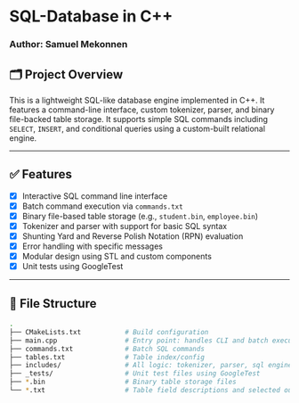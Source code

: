 # SQL-Database in C++

### Author: Samuel Mekonnen

## 🗂 Project Overview

This is a lightweight SQL-like database engine implemented in C++. It features a command-line interface, custom tokenizer, parser, and binary file-backed table storage. It supports simple SQL commands including `SELECT`, `INSERT`, and conditional queries using a custom-built relational engine.

---

## ✅ Features

- [x] Interactive SQL command line interface
- [x] Batch command execution via `commands.txt`
- [x] Binary file-based table storage (e.g., `student.bin`, `employee.bin`)
- [x] Tokenizer and parser with support for basic SQL syntax
- [x] Shunting Yard and Reverse Polish Notation (RPN) evaluation
- [x] Error handling with specific messages
- [x] Modular design using STL and custom components
- [x] Unit tests using GoogleTest

---

## 📁 File Structure

```bash
.
├── CMakeLists.txt           # Build configuration
├── main.cpp                 # Entry point: handles CLI and batch execution
├── commands.txt             # Batch SQL commands
├── tables.txt               # Table index/config
├── includes/                # All logic: tokenizer, parser, sql engine
├── _tests/                  # Unit test files using GoogleTest
├── *.bin                    # Binary table storage files
└── *.txt                    # Table field descriptions and selected outputs
